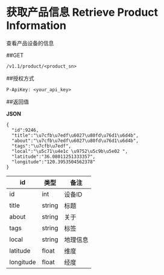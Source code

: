 # 获取产品信息 Retrieve Product Information

查看产品设备的信息

##GET

    /v1.1/product/<product_sn>
##授权方式

    P-ApiKey: <your_api_key>
##返回值

**JSON**

    {
      "id":9246,
      "title":"\u7cfb\u7edf\u6027\u80fd\u76d1\u6d4b",
      "about":"\u7cfb\u7edf\u6027\u80fd\u76d1\u6d4b",
      "tags":"\u7cfb\u7edf",
      "local":"\u5c71\u4e1c \u9752\u5c9b\u5e02 ",
      "latitude":"36.08011251333357",
      "longitude":"120.3953504562378"
    }

|id	| 类型|	 备注|
|--|--|--|
|id	| int|	 设备ID |
|title	| string|	 标题|
|about	| string|	 关于|
|tags	| string|	 标签|
|local	| string|	 地理信息|
|latitude|	 float	| 维度|
|longitude	| float	| 经度|
